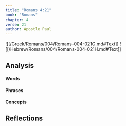 ```yaml
---
title: "Romans 4:21"
book: "Romans"
chapter: 4
verse: 21
author: Apostle Paul
---
```

![[/Greek/Romans/004/Romans-004-021G.md#Text]]
![[/Hebrew/Romans/004/Romans-004-021H.md#Text]]

## Analysis

#### Words

#### Phrases

#### Concepts

## Reflections
